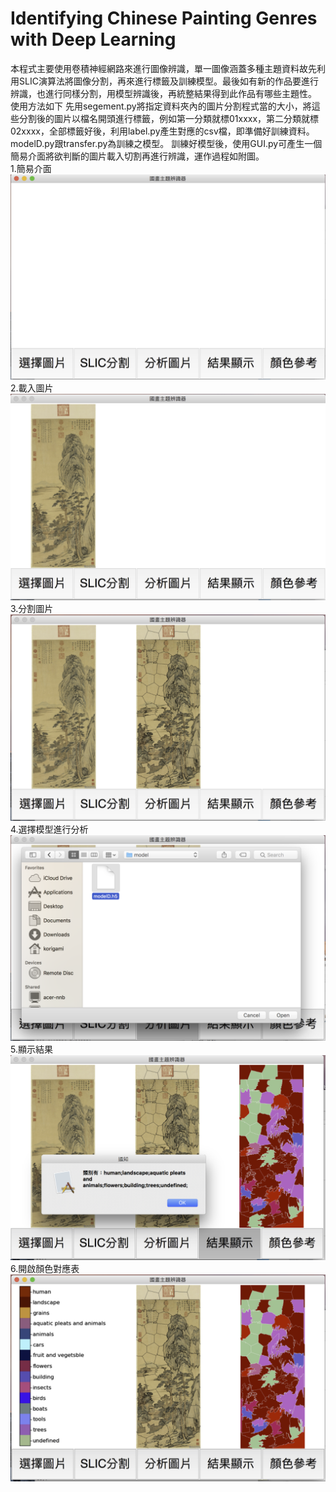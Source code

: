 # Identifying Chinese Painting Genres with Deep Learning
本程式主要使用卷積神經網路來進行圖像辨識，單一圖像涵蓋多種主題資料故先利用SLIC演算法將圖像分割，再來進行標籤及訓練模型。最後如有新的作品要進行辨識，也進行同樣分割，用模型辨識後，再統整結果得到此作品有哪些主題性。
使用方法如下
先用segement.py將指定資料夾內的圖片分割程式當的大小，將這些分割後的圖片以檔名開頭進行標籤，例如第一分類就標01xxxx，第二分類就標02xxxx，全部標籤好後，利用label.py產生對應的csv檔，即準備好訓練資料。
modelD.py跟transfer.py為訓練之模型。
訓練好模型後，使用GUI.py可產生一個簡易介面將欲判斷的圖片載入切割再進行辨識，運作過程如附圖。  
1.簡易介面
![image](https://github.com/korigami1005/chinese-painting/blob/master/images/01.png)
2.載入圖片
![image](https://github.com/korigami1005/chinese-painting/blob/master/images/02.png)
3.分割圖片
![image](https://github.com/korigami1005/chinese-painting/blob/master/images/03.png)
4.選擇模型進行分析
![image](https://github.com/korigami1005/chinese-painting/blob/master/images/04.png)
5.顯示結果
![image](https://github.com/korigami1005/chinese-painting/blob/master/images/05.png)
6.開啟顏色對應表
![image](https://github.com/korigami1005/chinese-painting/blob/master/images/06.png)
